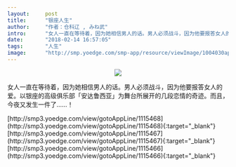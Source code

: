 ```yaml
---
layout:     post
title:      "银座人生"
author:     "作者：仓科辽 , みね武"
intro:      "女人一直在等待着，因为她相信男人的话。男人必须战斗，因为他要报答女人的爱。以银座的高级俱乐部「安达鲁西亚」为舞台所展开的几段恋情的奇迹。而且，今夜又发生一件了……！"
date:       "2018-02-14 16:57:05"
tags:       "人生"
image:      "http://smp.yoedge.com/smp-app/resource/viewImage/1004030appline.png"
---
```

<div style="text-align: center">
<p><img src="http://smp.yoedge.com/smp-app/resource/viewImage/1004030appline.png"/></p>
</div>
<p class="post-meta">
<span>女人一直在等待着，因为她相信男人的话。男人必须战斗，因为他要报答女人的爱。以银座的高级俱乐部「安达鲁西亚」为舞台所展开的几段恋情的奇迹。而且，今夜又发生一件了……！</span>
</p>
[http://smp3.yoedge.com/view/gotoAppLine/1115468](http://smp3.yoedge.com/view/gotoAppLine/1115468){:target="_blank"}
[http://smp3.yoedge.com/view/gotoAppLine/1115467](http://smp3.yoedge.com/view/gotoAppLine/1115467){:target="_blank"}
[http://smp3.yoedge.com/view/gotoAppLine/1115466](http://smp3.yoedge.com/view/gotoAppLine/1115466){:target="_blank"}


